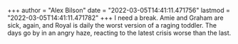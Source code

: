 +++
author = "Alex Bilson"
date = "2022-03-05T14:41:11.471756"
lastmod = "2022-03-05T14:41:11.471782"
+++
I need a break. Amie and Graham are sick, again, and Royal is daily the worst version of a raging toddler. The days go by in an angry haze, reacting to the latest crisis worse than the last. 